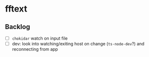 # fftext

## Backlog

- [ ] `chokidar` watch on input file
- [ ] dev: look into watching/exiting host on change (`ts-node-dev`?) and reconnecting from app